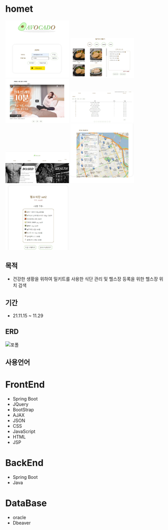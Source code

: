 # homet     
<a href="#"><img src="https://github.com/kangkyuseok/homet/blob/master/images/a1.jpg?raw=true" width="200px" alt="sample image"><a/>
 <a href="#"><img src="https://github.com/kangkyuseok/homet/blob/master/images/a2.jpg?raw=true" width="200px" alt="sample image"><a/>
   <a href="#"><img src="https://github.com/kangkyuseok/homet/blob/master/images/a3.jpg?raw=true" width="200px" alt="sample image"><a/>
     <a href="#"><img src="https://github.com/kangkyuseok/homet/blob/master/images/a4.jpg?raw=true" width="200px" alt="sample image"><a/>
           <a href="#"><img src="https://github.com/kangkyuseok/homet/blob/master/images/a5.jpg?raw=true" width="200px" alt="sample image"><a/>
                 <a href="#"><img src="https://github.com/kangkyuseok/homet/blob/master/images/a6.jpg?raw=true" width="200px" alt="sample image"><a/>
                       <a href="#"><img src="https://github.com/kangkyuseok/homet/blob/master/images/a7.jpg?raw=true" width="200px" alt="sample image"><a/>
## 목적
- 건강한 생황을 위하여 밀키트를 사용한 식단 관리 및 헬스장 등록을 위한 헬스장 위치 검색
## 기간
- 21.11.15 ~ 11.29
## ERD
![포폴](https://user-images.githubusercontent.com/90165033/145937030-2f717d2c-b2d2-47b5-b0ba-5f74858b38bd.jpg)



## **사용언어**
# FrontEnd
- Spring Boot
- JQuery
- BootStrap
- AJAX
- JSON
- CSS
- JavaScript
- HTML
- JSP
# BackEnd
- Spring Boot
- Java
# DataBase
- oracle
- Dbeaver

